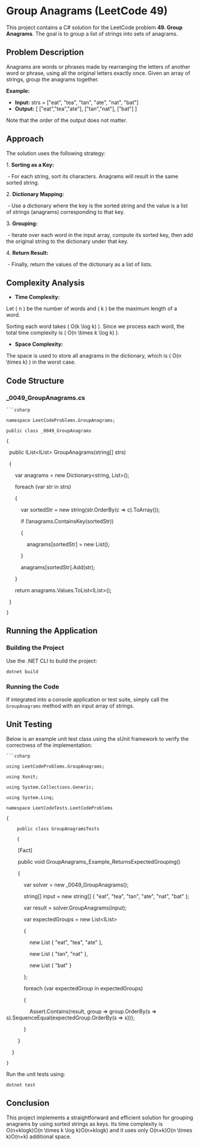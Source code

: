 # Group Anagrams (LeetCode 49)

This project contains a C# solution for the LeetCode problem **49. Group Anagrams**. 
The goal is to group a list of strings into sets of anagrams.

## Problem Description

Anagrams are words or phrases made by rearranging the letters of another word or phrase, using all the original letters exactly once. Given an array of strings, group the anagrams together.

**Example:**

- **Input:** strs = ["eat", "tea", "tan", "ate", "nat", "bat"]
- **Output:** [ ["eat","tea","ate"], ["tan","nat"], ["bat"] ]


Note that the order of the output does not matter.

## Approach

The solution uses the following strategy:

1\. **Sorting as a Key:**

 - For each string, sort its characters. Anagrams will result in the same sorted string.

2\. **Dictionary Mapping:**

 - Use a dictionary where the key is the sorted string and the value is a list of strings (anagrams) corresponding to that key.

3\. **Grouping:**

 - Iterate over each word in the input array, compute its sorted key, then add the original string to the dictionary under that key.

4\. **Return Result:**

 - Finally, return the values of the dictionary as a list of lists.

## Complexity Analysis

- **Time Complexity:**  

Let \( n \) be the number of words and \( k \) be the maximum length of a word.  

Sorting each word takes \( O(k \log k) \). Since we process each word, the total time complexity is \( O(n \times k \log k) \).

- **Space Complexity:**  

The space is used to store all anagrams in the dictionary, which is \( O(n \times k) \) in the worst case.

## Code Structure

### _0049_GroupAnagrams.cs

	```csharp

	namespace LeetCodeProblems.GroupAnagrams;

	public class _0049_GroupAnagrams

	{

  	public IList<IList<string>> GroupAnagrams(string[] strs)

  	{

     	 var anagrams = new Dictionary<string, List<string>>();

     	 foreach (var str in strs)

     	 {

        	  var sortedStr = new string(str.OrderBy(c => c).ToArray());

        	  if (!anagrams.ContainsKey(sortedStr))

         	 {

              	anagrams[sortedStr] = new List<string>();

        	  }

         	 anagrams[sortedStr].Add(str);

     	 }

     	 return anagrams.Values.ToList<IList<string>>();

 	 }

	}
    
 Running the Application
-----------------------

### Building the Project

Use the .NET CLI to build the project:


`dotnet build`

### Running the Code

If integrated into a console application or test suite, simply call the `GroupAnagrams` method with an input array of strings.

Unit Testing
------------

Below is an example unit test class using the xUnit framework to verify the correctness of the implementation:
	
    ```csharp

	using LeetCodeProblems.GroupAnagrams;

	using Xunit;

	using System.Collections.Generic;

	using System.Linq;

	namespace LeetCodeTests.LeetCodeProblems
	
	{

	    public class GroupAnagramsTests

	    {

   	     [Fact]

       	 public void GroupAnagrams_Example_ReturnsExpectedGrouping()

       	 {


         	   var solver = new _0049_GroupAnagrams();

          	  string[] input = new string[] { "eat", "tea", "tan", "ate", "nat", "bat" };


           	 var result = solver.GroupAnagrams(input);


            	var expectedGroups = new List<IList<string>>

          	  {

               	 new List<string> { "eat", "tea", "ate" },

               	 new List<string> { "tan", "nat" },

               	 new List<string> { "bat" }

           	 };


            	foreach (var expectedGroup in expectedGroups)

            	{

             	   Assert.Contains(result, group => group.OrderBy(s => s).SequenceEqual(expectedGroup.OrderBy(s => s)));

            	}

       	 }

   	 }

	}
    
    
    
    
 Run the unit tests using:


`dotnet test`

Conclusion
----------

This project implements a straightforward and efficient solution for grouping anagrams by using sorted strings as keys. 
Its time complexity is O(n×klog⁡k)O(n \times k \log k)O(n×klogk) and 
it uses only O(n×k)O(n \times k)O(n×k) additional space.
